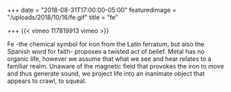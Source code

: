 +++
date = "2018-08-31T17:00:00-05:00"
featuredimage = "/uploads/2018/10/16/fe.gif"
title = "fe"

+++
{{< vimeo 117819913 vimeo >}}

Fe -the chemical symbol for iron from the Latin ferratum, but also the Spanish word for faith- proposes a twisted act of belief. Metal has no organic life, however we assume that what we see and hear relates to a familiar realm. Unaware of the magnetic field that provokes the iron to move and thus generate sound, we project life into an inanimate object that appears to crawl, to squeal.